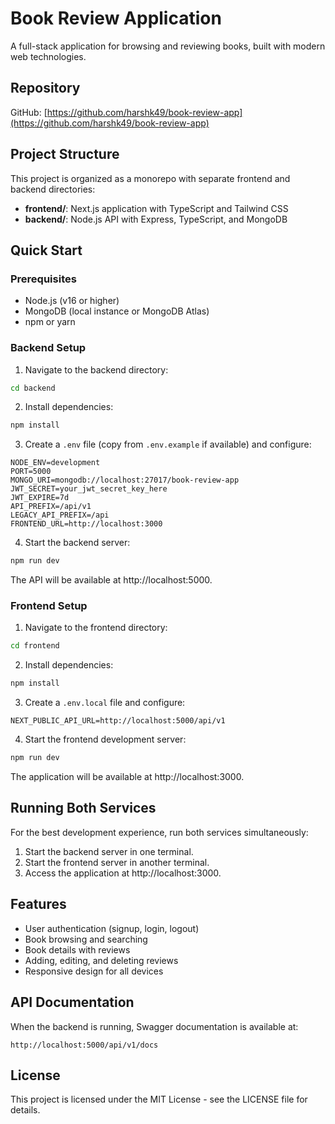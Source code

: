 # Book Review Application

A full-stack application for browsing and reviewing books, built with modern web technologies.

## Repository

GitHub: [https://github.com/harshk49/book-review-app](https://github.com/harshk49/book-review-app)

## Project Structure

This project is organized as a monorepo with separate frontend and backend directories:

- **frontend/**: Next.js application with TypeScript and Tailwind CSS
- **backend/**: Node.js API with Express, TypeScript, and MongoDB

## Quick Start

### Prerequisites

- Node.js (v16 or higher)
- MongoDB (local instance or MongoDB Atlas)
- npm or yarn

### Backend Setup

1. Navigate to the backend directory:

```bash
cd backend
```

2. Install dependencies:

```bash
npm install
```

3. Create a `.env` file (copy from `.env.example` if available) and configure:

```
NODE_ENV=development
PORT=5000
MONGO_URI=mongodb://localhost:27017/book-review-app
JWT_SECRET=your_jwt_secret_key_here
JWT_EXPIRE=7d
API_PREFIX=/api/v1
LEGACY_API_PREFIX=/api
FRONTEND_URL=http://localhost:3000
```

4. Start the backend server:

```bash
npm run dev
```

The API will be available at http://localhost:5000.

### Frontend Setup

1. Navigate to the frontend directory:

```bash
cd frontend
```

2. Install dependencies:

```bash
npm install
```

3. Create a `.env.local` file and configure:

```
NEXT_PUBLIC_API_URL=http://localhost:5000/api/v1
```

4. Start the frontend development server:

```bash
npm run dev
```

The application will be available at http://localhost:3000.

## Running Both Services

For the best development experience, run both services simultaneously:

1. Start the backend server in one terminal.
2. Start the frontend server in another terminal.
3. Access the application at http://localhost:3000.

## Features

- User authentication (signup, login, logout)
- Book browsing and searching
- Book details with reviews
- Adding, editing, and deleting reviews
- Responsive design for all devices

## API Documentation

When the backend is running, Swagger documentation is available at:

```
http://localhost:5000/api/v1/docs
```

## License

This project is licensed under the MIT License - see the LICENSE file for details.
